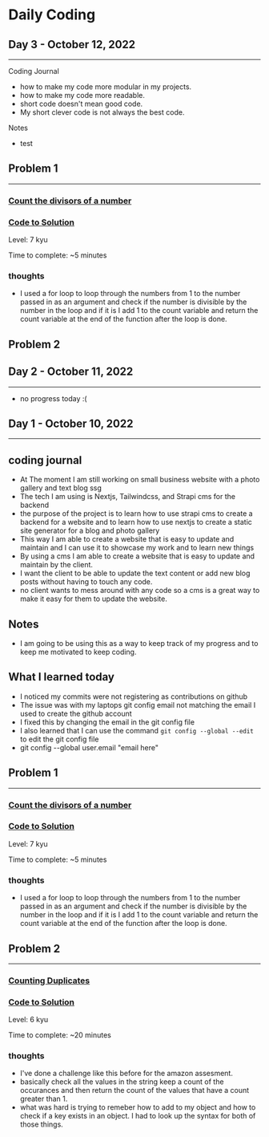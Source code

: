 # **Daily Coding**

## **Day 3 - October 12, 2022**

---

Coding Journal

- how to make my code more modular in my projects.
- how to make my code more readable.
- short code doesn't mean good code.
- My short clever code is not always the best code.

Notes

- test

## Problem 1

---

### [**Count the divisors of a number**](https://www.codewars.com/kata/542c0f198e077084c0000c2e/train/javascript)

### [**Code to Solution**](codewars/Count_the_divisors_of_a_number.js)

Level: 7 kyu

Time to complete: ~5 minutes

### thoughts

- I used a for loop to loop through the numbers from 1 to the number passed in as an argument and check if the number is divisible by the number in the loop and if it is I add 1 to the count variable and return the count variable at the end of the function after the loop is done.

## Problem 2


## **Day 2 - October 11, 2022**

---

- no progress today :(

## **Day 1 - October 10, 2022**

---

## coding journal

- At The moment I am still working on small business website with a photo gallery and text blog ssg
- The tech I am using is Nextjs, Tailwindcss, and Strapi cms for the backend
- the purpose of the project is to learn how to use strapi cms to create a backend for a website and to learn how to use nextjs to create a static site generator for a blog and photo gallery
- This way I am able to create a website that is easy to update and maintain and I can use it to showcase my work and to learn new things
- By using a cms I am able to create a website that is easy to update and maintain by the client.
- I want the client to be able to update the text content or add new blog posts without having to touch any code.
- no client wants to mess around with any code so a cms is a great way to make it easy for them to update the website.

## Notes

- I am going to be using this as a way to keep track of my progress and to keep me motivated to keep coding.

## What I learned today

- I noticed my commits were not registering as contributions on github
- The issue was with my laptops git config email not matching the email I used to create the github account
- I fixed this by changing the email in the git config file
- I also learned that I can use the command `git config --global --edit` to edit the git config file
- git config --global user.email "email here"

## Problem 1

---

### [**Count the divisors of a number**](https://www.codewars.com/kata/542c0f198e077084c0000c2e/train/javascript)

### [**Code to Solution**](codewars/Count_the_divisors_of_a_number.js)

Level: 7 kyu

Time to complete: ~5 minutes

### thoughts

- I used a for loop to loop through the numbers from 1 to the number passed in as an argument and check if the number is divisible by the number in the loop and if it is I add 1 to the count variable and return the count variable at the end of the function after the loop is done.

## Problem 2

---

### [**Counting Duplicates**](https://www.codewars.com/kata/54bf1c2cd5b56cc47f0007a1/train/javascript)

### [**Code to Solution**](codewars/Counting_Duplicates.js)

Level: 6 kyu

Time to complete: ~20 minutes

### thoughts

- I've done a challenge like this before for the amazon assesment.
- basically check all the values in the string keep a count of the occurances and then return the count of the values that have a count greater than 1.
- what was hard is trying to remeber how to add to my object and how to check if a key exists in an object. I had to look up the syntax for both of those things.
